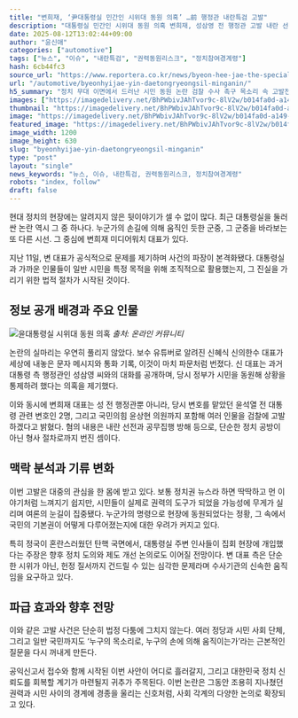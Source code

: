 ```yaml
---
title: "변희재, ‘尹대통령실 민간인 시위대 동원 의혹’ …前 행정관 내란특검 고발"
description: "대통령실 민간인 시위대 동원 의혹 변희재, 성삼영 전 행정관 고발 내란 선전·공무방해 등 혐의 제기 ..."
date: 2025-08-12T13:02:44+09:00
author: "윤신애"
categories: ["automotive"]
tags: ["뉴스", "이슈", "내란특검", "권력동원리스크", "정치참여경계령"]
hash: 6cb44fc3
source_url: "https://www.reportera.co.kr/news/byeon-hee-jae-the-special-prosecutors-office-has-filed-a-complaint/"
url: "/automotive/byeonhyijae-yin-daetongryeongsil-minganin/"
h5_summary: "정치 무대 이면에서 드러난 시민 동원 논란 검찰 수사 촉구 목소리 속 고발전 돌입"
images: ["https://imagedelivery.net/BhPWbivJAhTvor9c-8lV2w/b014fa0d-a149-4c55-322e-e015de4eef00/public", "https://imagedelivery.net/BhPWbivJAhTvor9c-8lV2w/6ccd881d-c48e-4472-ff10-34a7441f0700/public"]
thumbnail: "https://imagedelivery.net/BhPWbivJAhTvor9c-8lV2w/b014fa0d-a149-4c55-322e-e015de4eef00/public"
image: "https://imagedelivery.net/BhPWbivJAhTvor9c-8lV2w/b014fa0d-a149-4c55-322e-e015de4eef00/public"
featured_image: "https://imagedelivery.net/BhPWbivJAhTvor9c-8lV2w/b014fa0d-a149-4c55-322e-e015de4eef00/public"
image_width: 1200
image_height: 630
slug: "byeonhyijae-yin-daetongryeongsil-minganin"
type: "post"
layout: "single"
news_keywords: "뉴스, 이슈, 내란특검, 권력동원리스크, 정치참여경계령"
robots: "index, follow"
draft: false
---
```


현대 정치의 현장에는 알려지지 않은 뒷이야기가 셀 수 없이 많다. 최근 대통령실을 둘러싼 논란 역시 그 중 하나다. 누군가의 손길에 의해 움직인 듯한 군중, 그 군중을 바라보는 또 다른 시선. 그 중심에 변희재 미디어워치 대표가 있다.

지난 11일, 변 대표가 공식적으로 문제를 제기하며 사건의 파장이 본격화됐다. 대통령실과 가까운 인물들이 일반 시민을 특정 목적을 위해 조직적으로 활용했는지, 그 진실을 가리기 위한 법적 절차가 시작된 것이다.

## 정보 공개 배경과 주요 인물

![윤대통령실 시위대 동원 의혹](https://imagedelivery.net/BhPWbivJAhTvor9c-8lV2w/6ccd881d-c48e-4472-ff10-34a7441f0700/public)
*출처: 온라인 커뮤니티*


논란의 실마리는 우연히 풀리지 않았다. 보수 유튜버로 알려진 신혜식 신의한수 대표가 세상에 내놓은 문자 메시지와 통화 기록, 이것이 마치 파문처럼 번졌다. 신 대표는 과거 대통령 측 행정관인 성삼영 씨와의 대화를 공개하며, 당시 정부가 시민을 동원해 상황을 통제하려 했다는 의혹을 제기했다.

이와 동시에 변희재 대표는 성 전 행정관뿐 아니라, 당시 변호를 맡았던 윤석열 전 대통령 관련 변호인 2명, 그리고 국민의힘 윤상현 의원까지 포함해 여러 인물을 검찰에 고발하겠다고 밝혔다. 혐의 내용은 내란 선전과 공무집행 방해 등으로, 단순한 정치 공방이 아닌 형사 절차로까지 번진 셈이다.

## 맥락 분석과 기류 변화

이번 고발은 대중의 관심을 한 몸에 받고 있다. 보통 정치권 뉴스라 하면 딱딱하고 먼 이야기처럼 느껴지기 쉽지만, 시민들이 실제로 권력의 도구가 되었을 가능성에 무게가 실리며 여론의 눈길이 집중됐다. 누군가의 명령으로 현장에 동원되었다는 정황, 그 속에서 국민의 기본권이 어떻게 다루어졌는지에 대한 우려가 커지고 있다.

특히 정국이 혼란스러웠던 탄핵 국면에서, 대통령실 주변 인사들이 집회 현장에 개입했다는 주장은 향후 정치 도의와 제도 개선 논의로도 이어질 전망이다. 변 대표 측은 단순한 시위가 아닌, 헌정 질서까지 건드릴 수 있는 심각한 문제라며 수사기관의 신속한 움직임을 요구하고 있다.

## 파급 효과와 향후 전망

이와 같은 고발 사건은 단순히 법정 다툼에 그치지 않는다. 여러 정당과 시민 사회 단체, 그리고 일반 국민까지도 ‘누구의 목소리로, 누구의 손에 의해 움직이는가’라는 근본적인 질문을 다시 꺼내게 만든다.

공익신고서 접수와 함께 시작된 이번 사안이 어디로 흘러갈지, 그리고 대한민국 정치 신뢰도를 회복할 계기가 마련될지 귀추가 주목된다. 이번 논란은 그동안 조용히 지나쳤던 권력과 시민 사이의 경계에 경종을 울리는 신호처럼, 사회 각계의 다양한 논의로 확장되고 있다.
